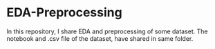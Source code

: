 # EDA-Preprocessing

In this repository, I share EDA and preprocessing of some dataset.
The notebook and .csv file of the dataset, have shared in same folder.   
